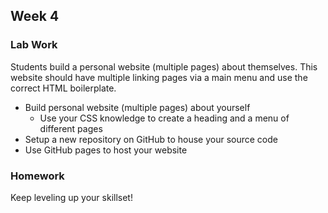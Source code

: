 ## Week 4

### Lab Work

Students build a personal website (multiple pages) about themselves. This website should have multiple linking pages via a main menu and use the correct HTML boilerplate.

* Build personal website (multiple pages) about yourself
  * Use your CSS knowledge to create a heading and a menu of different pages
* Setup a new repository on GitHub to house your source code
* Use GitHub pages to host your website

### Homework

Keep leveling up your skillset!
